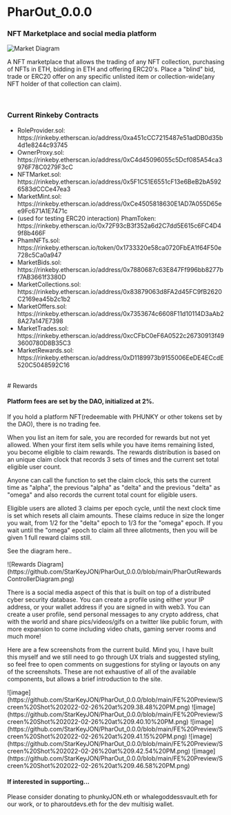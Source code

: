 # PharOut_0.0.0
<h3>
NFT Marketplace and social media platform
  </h3>

![Market Diagram](https://github.com/StarKeyJON/PharOut_0.0.0/blob/main/pharoutmarketdiagram.png)
<p>
A NFT marketplace that allows the trading of any NFT collection, purchasing of NFTs in ETH, bidding in ETH and offering ERC20's.
Place a "blind" bid, trade or ERC20 offer on any specific unlisted item or collection-wide(any NFT holder of that collection can claim).
  </p>
  <br/>
<h3>
  Current Rinkeby Contracts
  </h3>
<ul>
 <li> RoleProvider.sol: https://rinkeby.etherscan.io/address/0xa451cCC7215487e51adDB0d35b4d1e8244c93745 </li>
  <li> OwnerProxy.sol: https://rinkeby.etherscan.io/address/0xC4d45096055c5Dcf085A54ca3976F78C0279F3cC </li>
  <li> NFTMarket.sol: https://rinkeby.etherscan.io/address/0x5F1C51E6551cF13e6BeB2bA5926583dCCCe47ea3 </li>
  <li> MarketMint.sol: https://rinkeby.etherscan.io/address/0xCe4505818630E1AD7A055D65ee9Fc671A1E7471c </li>
  <li> (used for testing ERC20 interaction) PhamToken:  https://rinkeby.etherscan.io/0x72F93cB3f352a6d2C7dd5E615c6FC4D49f8b466F </li>
  <li> PhamNFTs.sol: https://rinkeby.etherscan.io/token/0x1733320e58ca0720FbEA1f64F50e728c5Ca0a947 </li>
  <li> MarketBids.sol: https://rinkeby.etherscan.io/address/0x7880687c63E847Ff996bb8277bf7AB3661f3380D </li>
  <li> MarketCollections.sol: https://rinkeby.etherscan.io/address/0x83879063d8FA2d45FC9fB2620C2169ea45b2c1b2 </li>
  <li> MarketOffers.sol: https://rinkeby.etherscan.io/address/0x7353674c6608F11d10114D3aAb28A27a147E7398 </li>
  <li> MarketTrades.sol: https://rinkeby.etherscan.io/address/0xcCFbC0eF6A0522c26730913f493600780D8B35C3 </li>
  <li> MarketRewards.sol: https://rinkeby.etherscan.io/address/0xD1189973b9155006EeDE4ECcdE520C5048592C16 </li>
  </ul>
</br>
# Rewards
<h4>
Platform fees are set by the DAO, initialized at 2%.
  </h4>
If you hold a platform NFT(redeemable with PHUNKY or other tokens set by the DAO), there is no trading fee.
<p>
When you list an item for sale, you are recorded for rewards but not yet allowed. When your first item sells while you have items remaining listed, you become eligible to claim rewards. The rewards distribution is based on an unique claim clock that records 3 sets of times and the current set total eligible user count.  </p>
<p>
Anyone can call the function to set the claim clock, this sets the current time as "alpha", the previous "alpha" as "delta" and the previous "delta" as "omega" and also records the current total count for eligible users.
  </p>
 <p>
 Eligible users are alloted 3 claims per epoch cycle, until the next clock time is set which resets all claim amounts.
  These claims reduce in size the longer you wait, from 1/2 for the "delta" epoch to 1/3 for the "omega" epoch. If you wait until the "omega" epoch to claim all three allotments, then you will be given 1 full reward claims still.
  </p>
  <p>See the diagram here..</p>
 ![Rewards Diagram](https://github.com/StarKeyJON/PharOut_0.0.0/blob/main/PharOutRewardsControllerDiagram.png)
 
 </br>
 
 <p>
  There is a social media aspect of this that is built on top of a distributed cyber security database. You can create a profile using either your IP address, or your wallet address if you are signed in with web3. You can create a user profile, send personal messages to any crypto address, chat with the world and share pics/videos/gifs on a twitter like public forum, with more expansion to come including video chats, gaming server rooms and much more!
  </p>
<p>
  Here are a few screenshots from the current build. Mind you, I have built this myself and we still need to go through UX trials and suggested styling, so feel free to open comments on suggestions for styling or layouts on any of the screenshots. These are not exhaustive of all of the available components, but allows a brief introduction to the site.
  </p>
![image](https://github.com/StarKeyJON/PharOut_0.0.0/blob/main/FE%20Preview/Screen%20Shot%202022-02-26%20at%209.38.48%20PM.png)
![image](https://github.com/StarKeyJON/PharOut_0.0.0/blob/main/FE%20Preview/Screen%20Shot%202022-02-26%20at%209.40.10%20PM.png)
![image](https://github.com/StarKeyJON/PharOut_0.0.0/blob/main/FE%20Preview/Screen%20Shot%202022-02-26%20at%209.41.15%20PM.png)
![image](https://github.com/StarKeyJON/PharOut_0.0.0/blob/main/FE%20Preview/Screen%20Shot%202022-02-26%20at%209.42.54%20PM.png)
![image](https://github.com/StarKeyJON/PharOut_0.0.0/blob/main/FE%20Preview/Screen%20Shot%202022-02-26%20at%209.46.58%20PM.png)
  <h4>If interested in supporting...</h4>
  <p>Please consider donating to phunkyJON.eth or whalegoddessvault.eth for our work, or to pharoutdevs.eth for the dev multisig wallet.</p>
